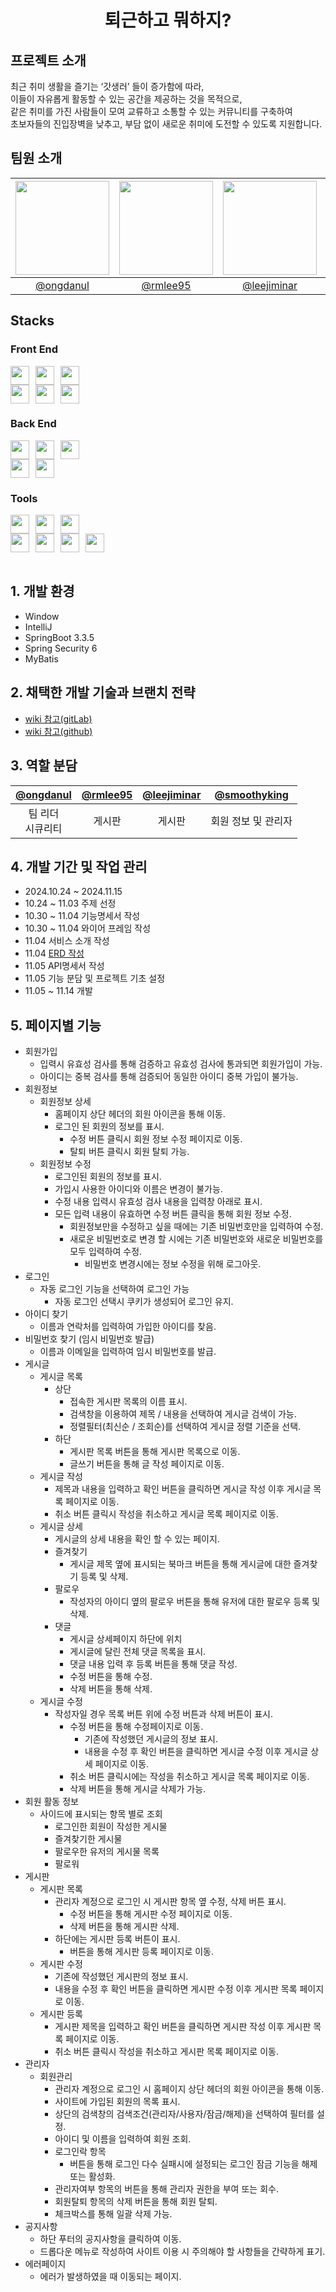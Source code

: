 <div align=center>
<h1>퇴근하고 뭐하지?</h1>
</div>

## 프로젝트 소개

최근 취미 생활을 즐기는 ‘갓생러’ 들이 증가함에 따라, <br>
이들이 자유롭게 활동할 수 있는 공간을 제공하는 것을 목적으로, <br>
같은 취미를 가진 사람들이 모여 교류하고 소통할 수 있는 커뮤니티를 구축하여 <br>
초보자들의 진입장벽을 낮추고, 부담 없이 새로운 취미에 도전할 수 있도록 지원합니다.

## 팀원 소개

|<img src="https://avatars.githubusercontent.com/u/156433565?v=4" width="150" height="150"/>|<img src="https://avatars.githubusercontent.com/u/183355547?v=4" width="150" height="150"/>|<img src="https://avatars.githubusercontent.com/u/100205358?v=4" width="150" height="150"/>|<img src="https://avatars.githubusercontent.com/u/106502150?v=4" width="150" height="150"/>|
|:-:|:-:|:-:|:-:|
|[@ongdanul](https://github.com/ongdanul)|[@rmlee95](https://github.com/rmlee95)|[@leejiminar](https://github.com/leejiminar)|[@smoothyking](https://github.com/smoothyking)|

## Stacks
### Front End
<div style="display: flex; gap: 10px;">
  <img style = "height: 30px;" src="https://img.shields.io/badge/HTML5-E34F26?style=flat&logo=HTML5&logoColor=white" />
  <img style = "height: 30px;" src="https://img.shields.io/badge/CSS3-1572B6?style=flat&logo=CSS3&logoColor=white" />
  <img style = "height: 30px;" src="https://img.shields.io/badge/thymeleaf-005F0F?style=flat&logo=thymeleaf&logoColor=white" />
</div>
<div style="display: flex; gap: 10px;">
  <img style = "height: 30px;" src="https://img.shields.io/badge/Bootstrap-7952B3?style=flat&logo=Bootstrap&logoColor=white" />
  <img style = "height: 30px;" src="https://img.shields.io/badge/JavaScript-F7DF1E?style=flat&logo=JavaScript&logoColor=white" />
  <img style = "height: 30px;" src="https://img.shields.io/badge/jQuery-0769AD?style=flat&logo=jQuery&logoColor=white" />
</div>

### Back End
<div style="display: flex; gap: 10px;">
  <img style = "height: 30px;" src="https://img.shields.io/badge/Java-007396?style=flat&logo=Conda-Forge&logoColor=white" />
  <img style = "height: 30px;" src="https://img.shields.io/badge/SpringBoot-6DB33F?style=flat&logo=SpringBoot&logoColor=white" />
  <img style = "height: 30px;" src="https://img.shields.io/badge/springsecurity-6DB33F?style=flat&logo=springsecurity&logoColor=white" />
</div>
<div style="display: flex; gap: 10px;">
  <img style = "height: 30px;" src="https://img.shields.io/badge/MySQL-4479A1?style=flat&logo=MySQL&logoColor=white" />
  <img style = "height: 30px;" src="https://img.shields.io/badge/MariaDB-003545?style=flat&logo=MariaDB&logoColor=white" />
</div>

### Tools
<div style="display: flex; gap: 10px;">
  <img style = "height: 30px;" src="https://img.shields.io/badge/Windows-0078D6?style=flat&logo=windows&logoColor=white"/>
  <img style = "height: 30px;" src="https://img.shields.io/badge/IntelliJ_IDEA-000000.svg?style=flat&logo=intellij-idea&logoColor=white"/>
  <img style = "height: 30px;" src="https://img.shields.io/badge/Gradle-02303A?style=flat&logo=Gradle&logoColor=white" />
</div>
<div style="display: flex; gap: 10px;">
  <img style = "height: 30px;" src="https://img.shields.io/badge/GitHub-181717?style=flat&logo=GitHub&logoColor=white" />
  <img style = "height: 30px;" src="https://img.shields.io/badge/Gitlab-FC6D26?style=flat&logo=Gitlab&logoColor=white" />
  <img style = "height: 30px;" src="https://img.shields.io/badge/Discord-5865F2?style=flat&logo=discord&logoColor=white" />
  <img style = "height: 30px;" src="https://img.shields.io/badge/Notion-000000?style=flat&logo=Notion&logoColor=white" />
</div>
<br>


## 1. 개발 환경

- Window
- IntelliJ
- SpringBoot 3.3.5
- Spring Security 6
- MyBatis
  
## 2. 채택한 개발 기술과 브랜치 전략

- [wiki 참고(gitLab)](https://kdt-gitlab.elice.io/cloud_track/class_05/web_project1/team06/team06/-/wikis/wiki)
- [wiki 참고(github)]()


## 3. 역할 분담

| [@ongdanul](https://github.com/gitId) | [@rmlee95](https://github.com/rmlee95) | [@leejiminar](https://github.com/leejiminar) | [@smoothyking](https://github.com/smoothyking) |
|:-------------------------------------:|:----------------------------------:|:----------------------------------:|:----------------------------------:|
|      팀 리더<br> 시큐리티       |               게시판              |               게시판               |            회원 정보 및 관리자             |

## 4. 개발 기간 및 작업 관리
- 2024.10.24 ~ 2024.11.15
- 10.24 ~ 11.03 주제 선정
- 10.30 ~ 11.04 기능명세서 작성
- 10.30 ~ 11.04 와이어 프레임 작성
- 11.04 서비스 소개 작성
- 11.04 [ERD 작성](https://www.erdcloud.com/d/cxtmJuNftpxCEy7Nm)
- 11.05 API명세서 작성
- 11.05 기능 분담 및 프로젝트 기초 설정
- 11.05 ~ 11.14 개발

## 5. 페이지별 기능
- 회원가입
  - 입력시 유효성 검사를 통해 검증하고 유효성 검사에 통과되면 회원가입이 가능.
  - 아이디는 중복 검사를 통해 검증되어 동일한 아이디 중복 가입이 불가능.
- 회원정보
  - 회원정보 상세
    - 홈페이지 상단 헤더의 회원 아이콘을 통해 이동.
    - 로그인 된 회원의 정보를 표시.
      - 수정 버튼 클릭시 회원 정보 수정 페이지로 이동.
      - 탈퇴 버튼 클릭시 회원 탈퇴 가능.
  - 회원정보 수정
    - 로그인된 회원의 정보를 표시.
    - 가입시 사용한 아이디와 이름은 변경이 불가능. 
    - 수정 내용 입력시 유효성 검사 내용을 입력창 아래로 표시.
    - 모든 입력 내용이 유효하면 수정 버튼 클릭을 통해 회원 정보 수정.
      - 회원정보만을 수정하고 싶을 때에는 기존 비밀번호만을 입력하여 수정.
      - 새로운 비밀번호로 변경 할 시에는 기존 비밀번호와 새로운 비밀번호를 모두 입력하여 수정.
        - 비밀번호 변경시에는 정보 수정을 위해 로그아웃.
- 로그인
  - 자동 로그인 기능을 선택하여 로그인 가능
    - 자동 로그인 선택시 쿠키가 생성되어 로그인 유지.
- 아이디 찾기
  - 이름과 연락처를 입력하여 가입한 아이디를 찾음.
- 비밀번호 찾기 (임시 비밀번호 발급)
  - 이름과 이메일을 입력하여 임시 비밀번호를 발급.
- 게시글
  - 게시글 목록
    - 상단
      - 접속한 게시판 목록의 이름 표시.
      - 검색창을 이용하여 제목 / 내용을 선택하여 게시글 검색이 가능.
      - 정렬필터(최신순 / 조회순)를 선택하여 게시글 정렬 기준을 선택. <br>
    - 하단
      - 게시판 목록 버튼을 통해 게시판 목록으로 이동.
      - 글쓰기 버튼을 통해 글 작성 페이지로 이동.
  - 게시글 작성
    - 제목과 내용을 입력하고 확인 버튼을 클릭하면 게시글 작성 이후 게시글 목록 페이지로 이동.
    - 취소 버튼 클릭시 작성을 취소하고 게시글 목록 페이지로 이동.
  - 게시글 상세
    - 게시글의 상세 내용을 확인 할 수 있는 페이지.
    - 즐겨찾기
      - 게시글 제목 옆에 표시되는 북마크 버튼을 통해 게시글에 대한 즐겨찾기 등록 및 삭제.
    - 팔로우
      - 작성자의 아이디 옆의 팔로우 버튼을 통해 유저에 대한 팔로우 등록 및 삭제.
    - 댓글
      - 게시글 상세페이지 하단에 위치
      - 게시글에 달린 전체 댓글 목록을 표시.
      - 댓글 내용 입력 후 등록 버튼을 통해 댓글 작성.
      - 수정 버튼을 통해 수정.
      - 삭제 버튼을 통해 삭제.
  - 게시글 수정
    - 작성자일 경우 목록 버튼 위에 수정 버튼과 삭제 버튼이 표시.
      - 수정 버튼을 통해 수정페이지로 이동.
        - 기존에 작성했던 게시글의 정보 표시.
        - 내용을 수정 후 확인 버튼을 클릭하면 게시글 수정 이후 게시글 상세 페이지로 이동.
      - 취소 버튼 클릭시에는 작성을 취소하고 게시글 목록 페이지로 이동.
      - 삭제 버튼을 통해 게시글 삭제가 가능.
- 회원 활동 정보
  - 사이드에 표시되는 항목 별로 조회
    - 로그인한 회원이 작성한 게시물
    - 즐겨찾기한 게시물
    - 팔로우한 유저의 게시물 목록
    - 팔로워
- 게시판
  - 게시판 목록
    - 관리자 계정으로 로그인 시 게시판 항목 옆 수정, 삭제 버튼 표시.
      - 수정 버튼을 통해 게시판 수정 페이지로 이동.
      - 삭제 버튼을 통해 게시판 삭제.
    - 하단에는 게시판 등록 버튼이 표시.
      - 버튼을 통해 게시판 등록 페이지로 이동.
  - 게시판 수정
    - 기존에 작성했던 게시판의 정보 표시.
    - 내용을 수정 후 확인 버튼을 클릭하면 게시판 수정 이후 게시판 목록 페이지로 이동.
  - 게시판 등록
    - 게시판 제목을 입력하고 확인 버튼을 클릭하면 게시판 작성 이후 게시판 목록 페이지로 이동.
    - 취소 버튼 클릭시 작성을 취소하고 게시판 목록 페이지로 이동.
- 관리자
  - 회원관리
    - 관리자 계정으로 로그인 시 홈페이지 상단 헤더의 회원 아이콘을 통해 이동.
    - 사이트에 가입된 회원의 목록 표시.
    - 상단의 검색창의 검색조건(관리자/사용자/잠금/해제)을 선택하여 필터를 설정.
    - 아이디 및 이름을 입력하여 회원 조회.
    - 로그인락 항목
      - 버튼을 통해 로그인 다수 실패시에 설정되는 로그인 잠금 기능을 해제 또는 활성화.
    - 관리자여부 항목의 버튼을 통해 관리자 권한을 부여 또는 회수.
    - 회원탈퇴 항목의 삭제 버튼을 통해 회원 탈퇴.
    - 체크박스를 통해 일괄 삭제 가능.
- 공지사항
  - 하단 푸터의 공지사항을 클릭하여 이동.
  - 드롭다운 메뉴로 작성하여 사이트 이용 시 주의해야 할 사항들을 간략하게 표기.
- 에러페이지
  - 에러가 발생하였을 때 이동되는 페이지.
